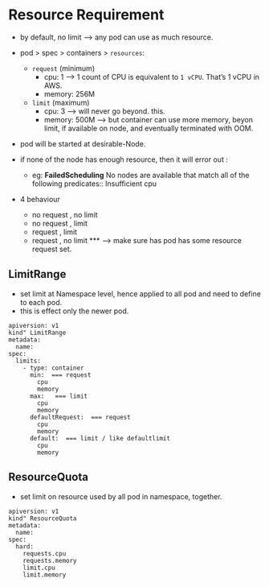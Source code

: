 # Resource Requirement

- by default, no limit --> any pod can use as much resource.
- pod > spec > containers > `resources`:
  - `request` (minimum)
    - cpu: 1  --> 1 count of CPU is equivalent to `1 vCPU`. That’s 1 vCPU in AWS.
    - memory: 256M
  - `limit` (maximum)
    - cpu: 3 --> will never go beyond. this.
    - memory: 500M --> but container can use more memory, beyon limit, if available on node, and eventually terminated with OOM.

- pod will be started at desirable-Node.
- if none of the node has enough resource, then it will error  out : 
  - eg: **FailedScheduling** No nodes are available that match all of the following predicates:: Insufficient cpu
- 4 behaviour
  - no request , no limit
  - no request , limit
  - request , limit
  - request , no limit  *** --> make sure has pod has some resource request set.

## LimitRange
- set limit at Namespace level, hence applied to all pod and need to define to each pod.
- this is effect only the newer pod.
```
apiversion: v1
kind" LimitRange
metadata:
  name: 
spec:
  limits:
    - type: container
      min:  === request
        cpu
        memory
      max:   === limit
        cpu
        memory 
      defaultRequest:  === request 
        cpu
        memory
      default:  === limit / like defaultlimit
        cpu
        memory
```
## ResourceQuota
- set limit on resource used by all pod in namespace, together.
```
apiversion: v1
kind" ResourceQuota
metadata:
  name: 
spec:
  hard:
    requests.cpu
    requests.memory
    limit.cpu
    limit.memory
    
```

